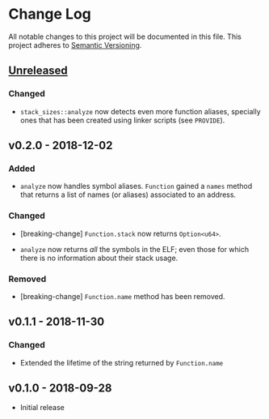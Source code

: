 # Change Log

All notable changes to this project will be documented in this file.
This project adheres to [Semantic Versioning](http://semver.org/).

## [Unreleased]

### Changed

- `stack_sizes::analyze` now detects even more function aliases, specially ones
  that has been created using linker scripts (see `PROVIDE`).

## v0.2.0 - 2018-12-02

### Added

- `analyze` now handles symbol aliases. `Function` gained a `names` method that
  returns a list of names (or aliases) associated to an address.

### Changed

- [breaking-change] `Function.stack` now returns `Option<u64>`.

- `analyze` now returns *all* the symbols in the ELF; even those for which there
  is no information about their stack usage.

### Removed

- [breaking-change] `Function.name` method has been removed.

## v0.1.1 - 2018-11-30

### Changed

- Extended the lifetime of the string returned by `Function.name`

## v0.1.0 - 2018-09-28

- Initial release

[v0.2.0]: https://github.com/japaric/stack-sizes/compare/v0.1.1...v0.2.0
[v0.1.1]: https://github.com/japaric/stack-sizes/compare/v0.1.0...v0.1.1
[Unreleased]: https://github.com/japaric/stack-sizes/compare/v0.1.0...HEAD
